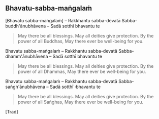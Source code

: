 ## Bhavatu-sabba-maṅgalaṁ<a id="buddhas-first-exclamation"></a>

[Bhavatu sabba-maṅgalaṁ] – Rakkhantu sabba-devatā
Sabba-buddh'ānubhāvena – Sadā sotthī bhavantu te

<div class="english">

> May there be all blessings.
> May all deities give protection.
> By the power of all Buddhas,
> May there ever be well-being for you.

</div>

Bhavatu sabba-maṅgalaṁ – Rakkhantu sabba-devatā
Sabba-dhamm'ānubhāvena – Sadā sotthī bhavantu te

<div class="english">

> May there be all blessings.
> May all deities give protection.
> By the power of all Dhammas,
> May there ever be well-being for you.

</div>

Bhavatu sabba-maṅgalaṁ – Rakkhantu sabba-devatā
Sabba-saṅgh'ānubhāvena – Sadā sotthī  ̓  bhavantu te

<div class="english">

> May there be all blessings.
> May all deities give protection.
> By the power of all Saṅghas,
> May there ever be well-being for you.

</div>

[Trad]
